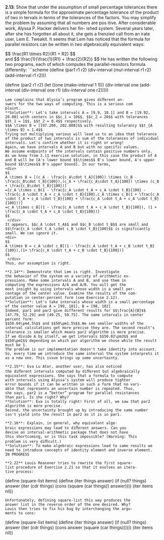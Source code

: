 <script src="https://cdn.mathjax.org/mathjax/latest/MathJax.js?config=TeX-AMS-MML_HTMLorMML" type="text/javascript"></script>
 **2.13**: Show that under the assumption of small
percentage tolerances there is a simple formula for the
approximate percentage tolerance of the product of two in
tervals in terms of the tolerances of the factors. You may
simplify the problem by assuming that all numbers are pos
itive.
After considerable work, Alyssa P. Hacker delivers her ﬁn-
ished system. Several years later, after she has forgotten all
about it, she gets a frenzied call from an irate user, Lem E.
Tweakit. It seems that Lem has noticed that the formula for
parallel resistors can be written in two algebraically
equivalent ways:
<div>
$$
\frac{R1 \times R2}{R1 + R2}
$$
 </div>
and
$$
\frac{1}{\frac{1}{R1} + \frac{2}{R2}}
$$
He has written the following two programs, each of which
computes the parallel-resistors formula diﬀerently:
```scheme
(define (par1 r1 r2)
  (div-interval (mul-interval r1 r2)
                (add-interval r1 r2)))
                
(define (par2 r1 r2)
  (let ((one (make-interval 1 1)))
    (div-interval
    one (add-interval (div-interval one r1)
                      (div-interval one r2)))))
```
Lem complains that Alyssa’s program gives diﬀerent an-
swers for the two ways of computing. This is a serious com
plaint.  
**Solution**: Let's take intervals A = [9.9, 10.1] and B = [19.92, 20.08] with centers in $$c_1 = 10$$, $$c_2 = 20$$ with tolerances $$t_1 = 1$$, $$t_2 = 0.4$$ respectively.
$$A \times B = [197.208, 202.808]$$ with resulting tolerancy $$t_{A \times B} = 1.4$$
Trying out multiplying various will lead us to an idea that tolerance of the product of two intervals is sum of the tolerances of individual intervals. Let's confirm whether it is right or wrong!
Again, we have intervals A and B but with no specific values.
We assume endpoints of the intervals contain positive numbers only.
As we know from 2.11 exercise solution, in this case the product of A and B will be [A's lower bound $$\times$$ B's lower bound, A's upper bound $$\times$$ B's upper bound]. In our terms,
<div>
$$
A \times B = [(c_A - \frac{c_A\cdot t_A}{100}) \times (c_B - \frac{c_B\cdot t_B}{100}),(c_A + \frac{c_A\cdot t_A}{100}) \times (c_B + \frac{c_B\cdot t_B}{100})]
=[c_A \times c_B(1 - \frac{c_A \cdot t_A + c_A \cdot t_B}{100} - \frac{c_A \cdot t_A + c_A \cdot t_B}{100},c_A \times c_B(1 + \frac{c_A \cdot t_A + c_A \cdot t_B}{100} + \frac{c_A \cdot t_A + c_A \cdot t_B}{100}))]
=c_A \times c_B[(1 - \frac{c_A \cdot t_A + c_A \cdot t_B}{100}), (1 + \frac{c_A \cdot t_A + c_A \cdot t_B}{100})]
$$
 </div>
It appears, $$c_A \cdot t_A$$ and $$c_B \cdot t_B$$ are small and $$\frac{c_A \cdot t_A \cdot c_B \cdot t_B}{100}$$ is significantly small. We can ignore it.
<div>
$$
A \times B = c_A \cdot c_B[(1 - \frac{c_A \cdot t_A + c_B \cdot t_B}{100}),(1+ \frac{c_A \cdot t_A + c_B \cdot t_B}{100})]
$$
 </div>
Thus, our assumption is right.

**2.14**: Demonstrate that Lem is right. Investigate
the behavior of the system on a variety of arithmetic ex-
pressions. Make some intervals A and B, and use them in
computing the expressions A/A and A/B. You will get the
most insight by using intervals whose width is a small per-
centage of the center value. Examine the results of the com-
putation in center-percent form (see Exercise 2.12).  
**Solution**: Let's take intervals whose width is a small percentage of the center value A = [99, 101], B = [98, 102]
Indeed, par1 and par2 give different results for $$\frac{A}{B}$$
[47.79, 52.29] and [49.25, 50.75]. The same intervals in center percent form:
$$50.04\pm4.5%$$ and $$50\pm1.5%$$.We see smaller widths of the interval calculations get more precise they are. The second result's tolerance is smaller which means par2 algorithm is more precise.
If we divide A by itself, we get intervals $$50.02\pm3$$ and $$50\pm1$$ depending on which par algorithm we chose while the result must be 1.
The problem is our implementation doesn't take identity into account. So, every time we introduce the same interval the system interprets it as a new one. This issue brings up some uncertainty.

**2.15**: Eva Lu Ator, another user, has also noticed
the diﬀerent intervals computed by diﬀerent but algebraically
equivalent expressions. She says that a formula to compute
with intervals using Alyssa’s system will produce tighter
error bounds if it can be written in such a form that no vari-
able that represents an uncertain number is repeated. Thus,
she says, par2 is a “better” program for parallel resistances
than par1. Is she right? Why?
**Solution**: Eva is totally right! First of all, we saw that par2 algorithm is more precise.
Second, the uncertainty brought up by introducing the same number isn't yield into the result in par2 as it is in par1.

**2.16**: Explain, in general, why equivalent alge-
braic expressions may lead to diﬀerent answers. Can you
devise an interval-arithmetic package that does not have
this shortcoming, or is this task impossible? (Warning: This
problem is very diﬃcult.)
**Solution**: To make algebraic expressions lead to same results we need to introduce concepts of identity element and inverse element.
IN PROGRESS

**2.22** Louis Reasoner tries to rewrite the first square-
list procedure of Exercise 2.21 so that it evolves an itera-
tive process:
```
(define (square-list items)
  (define (iter things answer)
    (if (null? things)
        answer
        (iter (cdr things)
              (cons (square (car things))
                    answer))))
  (iter items nil))
```
Unfortunately, defining square-list this way produces the
answer list in the reverse order of the one desired. Why?
Louis then tries to fix his bug by interchanging the argu-
ments to cons:
```
(define (square-list items)
  (define (iter things answer)
    (if (null? things)
        answer
        (iter (cdr things)
              (cons answer
                    (square (car things))))))
  (iter items nil))
```
